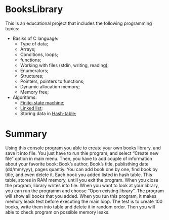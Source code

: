 # BooksLibrary

This is an educational project that includes the following programming topics:
* Basiks of C language:
  * Type of data;
  * Arrays;
  * Conditions, loops;
  * functions;
  * Working with files (stdin, writing, reading);
  * Enumerators;
  * Structures;
  * Pointers, pointers to functions;
  * Dynamic allocation memory;
  * Memory free;
* Algorithms:
  * [Finite-state machine](https://en.wikipedia.org/wiki/Finite-state_machine);
  * [Linked list](https://en.wikipedia.org/wiki/Linked_list);
  * Storing data in [Hash-table](https://en.wikipedia.org/wiki/Hash_table);
  
# Summary
Using this console program you able to create your own books library, and save it into file. You just have to run thie program, and select “Create new file” option in main menu. Then, you have to add couple of information about your favorite book: Book’s author, Book’s title, publisthing date (dd/mm/yyy), pages quantiy.  You can add book one by one, find book by title, and even delete it. Each book you added listed in hash table. This table, stores in RAM memory, untill you exit the program. When you close the program, library writes into file. When you want to look at your library, you can run the programm and choose “Open existing library”. The program will show all books that you added. When you run this program, it makes memory leask test before executing the main loop. The test is to create 100 books, write them into table and delete it in random order. Then you will able to check program on possible memory leaks.
